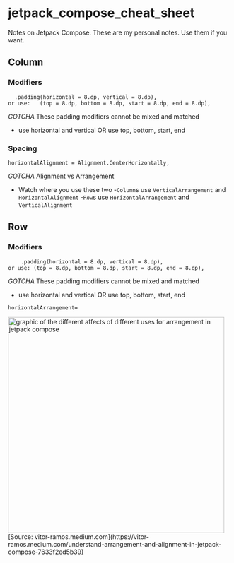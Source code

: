 # jetpack_compose_cheat_sheet
Notes on Jetpack Compose.  These are my personal notes.  Use them if you want.

## Column
### Modifiers
```modifier = Modifier
  .padding(horizontal = 8.dp, vertical = 8.dp),
or use:   (top = 8.dp, bottom = 8.dp, start = 8.dp, end = 8.dp),
```
*GOTCHA* These padding modifiers cannot be mixed and matched
- use horizontal and vertical OR use top, bottom, start, end

### Spacing 
```
horizontalAlignment = Alignment.CenterHorizontally,
```
*GOTCHA* Alignment vs Arrangement
- Watch where you use these two
-`Column`s use `VerticalArrangement` and `HorizontalAlignment`
-`Row`s use `HorizontalArrangement` and `VerticalAlignment`

## Row
### Modifiers
```modifier = Modifier
    .padding(horizontal = 8.dp, vertical = 8.dp),
or use: (top = 8.dp, bottom = 8.dp, start = 8.dp, end = 8.dp),
```
*GOTCHA* These padding modifiers cannot be mixed and matched
- use horizontal and vertical OR use top, bottom, start, end

`horizontalArrangement=`

<img width="489" alt="graphic of the different affects of different uses for arrangement in jetpack compose" src="https://user-images.githubusercontent.com/47460632/171457784-50f960bf-9df1-4555-ae86-79c6dcedcf30.png">
[Source: vitor-ramos.medium.com](https://vitor-ramos.medium.com/understand-arrangement-and-alignment-in-jetpack-compose-7633f2ed5b39)
